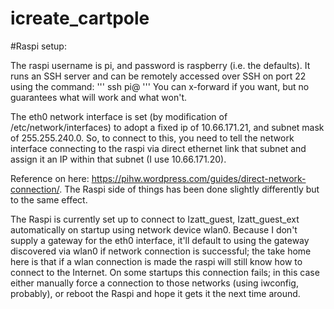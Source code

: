 # icreate_cartpole

#Raspi setup:

The raspi username is pi, and password is raspberry (i.e. the defaults). It runs an SSH server and can be remotely accessed over SSH on port 22 using the command:
'''
ssh pi@<raspi ip>
'''
You can x-forward if you want, but no guarantees what will work and what won't.

The eth0 network interface is set (by modification of /etc/network/interfaces) to adopt a fixed ip of 10.66.171.21, and subnet mask of 255.255.240.0. So, to connect to this, you need to tell the network interface connecting to the raspi via direct ethernet link that subnet and assign it an IP within that subnet (I use 10.66.171.20).

Reference on here: https://pihw.wordpress.com/guides/direct-network-connection/. The Raspi side of things has been done slightly differently but to the same effect.

The Raspi is currently set up to connect to Izatt_guest, Izatt_guest_ext automatically on startup using network device wlan0. Because I don't supply a gateway for the eth0 interface, it'll default to using the gateway discovered via wlan0 if network connection is successful; the take home here is that if a wlan connection is made the raspi will still know how to connect to the Internet. On some startups this connection fails; in this case either manually force a connection to those networks (using iwconfig, probably), or reboot the Raspi and hope it gets it the next time around.
 